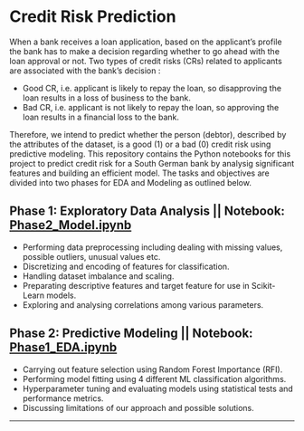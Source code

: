 # Credit Risk Prediction
When a bank receives a loan application, based on the applicant’s profile the bank has to make a decision regarding whether to go ahead with the loan approval or not. Two types of credit risks (CRs) related to applicants are associated with the bank’s decision :
- Good CR, i.e. applicant is likely to repay the loan, so disapproving the loan results in a loss of business to the bank.
- Bad CR, i.e. applicant is not likely to repay the loan, so approving the loan results in a financial loss to the bank.

Therefore, we intend to predict whether the person (debtor), described by the attributes of the dataset, is a good (1) or a bad (0) credit risk using predictive modeling. This repository contains the Python notebooks for this project to predict credit risk for a South German bank by analysig significant features and building an efficient model. The tasks and objectives are divided into two phases for EDA and Modeling as outlined below.

## Phase 1: Exploratory Data Analysis || Notebook: [Phase2_Model.ipynb](https://nbviewer.org/github/tapojoyde/Credit-Risk-Predict/blob/main/Phase2_Model.ipynb)
- Performing data preprocessing including dealing with missing values, possible outliers, unusual values etc.
- Discretizing and encoding of features for classification.
- Handling dataset imbalance and scaling.
- Preparating descriptive features and target feature for use in Scikit-Learn models.
- Exploring and analysing correlations among various parameters.

## Phase 2: Predictive Modeling || Notebook: [Phase1_EDA.ipynb](https://nbviewer.org/github/tapojoyde/Credit-Risk-Predict/blob/main/Phase1_EDA.ipynb)
- Carrying out feature selection using Random Forest Importance (RFI).
- Performing model fitting using 4 different ML classification algorithms.
- Hyperparameter tuning and evaluating models using statistical tests and performance metrics.
- Discussing limitations of our approach and possible solutions.
***
